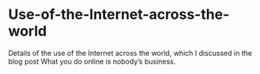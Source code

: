 # Use-of-the-Internet-across-the-world
Details of the use of the Internet across the world, which I discussed in the blog post What you do online is nobody’s business.
